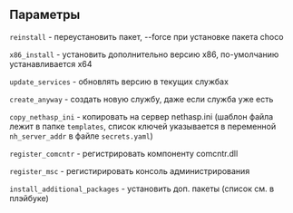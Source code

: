 ## Параметры


`reinstall` - переустановить пакет, --force при установке пакета choco

`x86_install` - установить дополнительно версию х86, по-умолчанию устанавливается х64

`update_services` - обновлять версию в текущих службах

`create_anyway` - создать новую службу, даже если служба уже есть

`copy_nethasp_ini` - копировать на сервер nethasp.ini (шаблон файла лежит 
в папке `templates`, список ключей указывается в переменной 
`nh_server_addr` в файле `secrets.yaml`)

`register_comcntr` - регистрировать компоненту comcntr.dll

`register_msc` - регистирировать консоль администрирования

`install_additional_packages` - установить доп. пакеты (список см. в плэйбуке)
